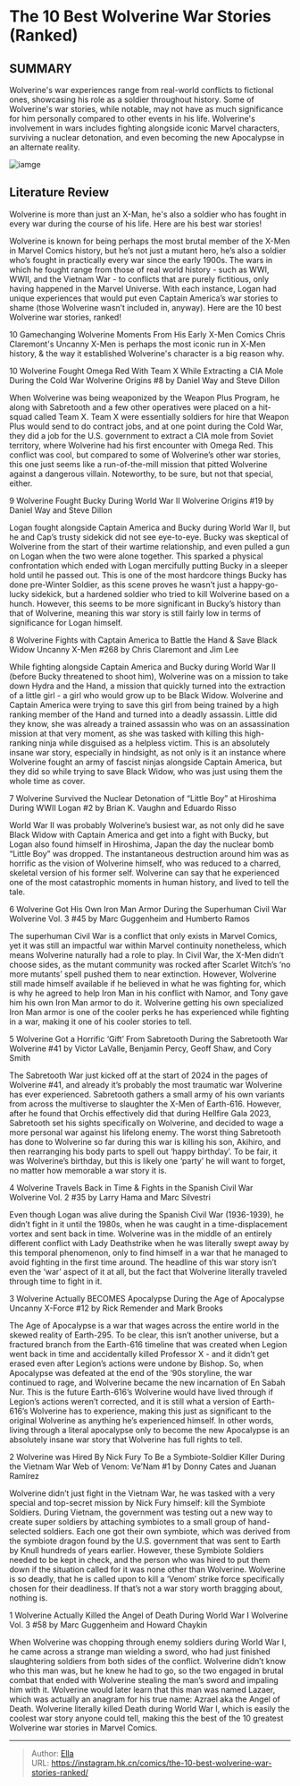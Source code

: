 # The 10 Best Wolverine War Stories (Ranked)


## SUMMARY 


 Wolverine&#39;s war experiences range from real-world conflicts to fictional ones, showcasing his role as a soldier throughout history. 
 Some of Wolverine&#39;s war stories, while notable, may not have as much significance for him personally compared to other events in his life. 
 Wolverine&#39;s involvement in wars includes fighting alongside iconic Marvel characters, surviving a nuclear detonation, and even becoming the new Apocalypse in an alternate reality. 

![iamge](https://static1.srcdn.com/wordpress/wp-content/uploads/2024/01/10-wolverine-war-stories.jpg)

## Literature Review

Wolverine is more than just an X-Man, he&#39;s also a soldier who has fought in every war during the course of his life. Here are his best war stories! 




Wolverine is known for being perhaps the most brutal member of the X-Men in Marvel Comics history, but he’s not just a mutant hero, he’s also a soldier who’s fought in practically every war since the early 1900s. The wars in which he fought range from those of real world history - such as WWI, WWII, and the Vietnam War - to conflicts that are purely fictitious, only having happened in the Marvel Universe.
With each instance, Logan had unique experiences that would put even Captain America’s war stories to shame (those Wolverine wasn’t included in, anyway). Here are the 10 best Wolverine war stories, ranked!
            
 
 10 Gamechanging Wolverine Moments From His Early X-Men Comics 
Chris Claremont&#39;s Uncanny X-Men is perhaps the most iconic run in X-Men history, &amp; the way it established Wolverine&#39;s character is a big reason why. 












 








 10  Wolverine Fought Omega Red With Team X While Extracting a CIA Mole During the Cold War 
Wolverine Origins #8 by Daniel Way and Steve Dillon


 







When Wolverine was being weaponized by the Weapon Plus Program, he along with Sabretooth and a few other operatives were placed on a hit-squad called Team X. Team X were essentially soldiers for hire that Weapon Plus would send to do contract jobs, and at one point during the Cold War, they did a job for the U.S. government to extract a CIA mole from Soviet territory, where Wolverine had his first encounter with Omega Red.
This conflict was cool, but compared to some of Wolverine’s other war stories, this one just seems like a run-of-the-mill mission that pitted Wolverine against a dangerous villain. Noteworthy, to be sure, but not that special, either.





 9  Wolverine Fought Bucky During World War II 
Wolverine Origins #19 by Daniel Way and Steve Dillon


 







Logan fought alongside Captain America and Bucky during World War II, but he and Cap’s trusty sidekick did not see eye-to-eye. Bucky was skeptical of Wolverine from the start of their wartime relationship, and even pulled a gun on Logan when the two were alone together. This sparked a physical confrontation which ended with Logan mercifully putting Bucky in a sleeper hold until he passed out.
This is one of the most hardcore things Bucky has done pre-Winter Soldier, as this scene proves he wasn’t just a happy-go-lucky sidekick, but a hardened soldier who tried to kill Wolverine based on a hunch. However, this seems to be more significant in Bucky’s history than that of Wolverine, meaning this war story is still fairly low in terms of significance for Logan himself.





 8  Wolverine Fights with Captain America to Battle the Hand &amp; Save Black Widow 
Uncanny X-Men #268 by Chris Claremont and Jim Lee


 







While fighting alongside Captain America and Bucky during World War II (before Bucky threatened to shoot him), Wolverine was on a mission to take down Hydra and the Hand, a mission that quickly turned into the extraction of a little girl - a girl who would grow up to be Black Widow. Wolverine and Captain America were trying to save this girl from being trained by a high ranking member of the Hand and turned into a deadly assassin. Little did they know, she was already a trained assassin who was on an assassination mission at that very moment, as she was tasked with killing this high-ranking ninja while disguised as a helpless victim.
This is an absolutely insane war story, especially in hindsight, as not only is it an instance where Wolverine fought an army of fascist ninjas alongside Captain America, but they did so while trying to save Black Widow, who was just using them the whole time as cover.





 7  Wolverine Survived the Nuclear Detonation of “Little Boy” at Hiroshima During WWII 
Logan #2 by Brian K. Vaughn and Eduardo Risso
        

World War II was probably Wolverine’s busiest war, as not only did he save Black Widow with Captain America and get into a fight with Bucky, but Logan also found himself in Hiroshima, Japan the day the nuclear bomb “Little Boy” was dropped. The instantaneous destruction around him was as horrific as the vision of Wolverine himself, who was reduced to a charred, skeletal version of his former self.
Wolverine can say that he experienced one of the most catastrophic moments in human history, and lived to tell the tale.





 6  Wolverine Got His Own Iron Man Armor During the Superhuman Civil War 
Wolverine Vol. 3 #45 by Marc Guggenheim and Humberto Ramos
        

The superhuman Civil War is a conflict that only exists in Marvel Comics, yet it was still an impactful war within Marvel continuity nonetheless, which means Wolverine naturally had a role to play. In Civil War, the X-Men didn’t choose sides, as the mutant community was rocked after Scarlet Witch’s ‘no more mutants’ spell pushed them to near extinction. However, Wolverine still made himself available if he believed in what he was fighting for, which is why he agreed to help Iron Man in his conflict with Namor, and Tony gave him his own Iron Man armor to do it.
Wolverine getting his own specialized Iron Man armor is one of the cooler perks he has experienced while fighting in a war, making it one of his cooler stories to tell.





 5  Wolverine Got a Horrific ‘Gift’ From Sabretooth During the Sabretooth War 
Wolverine #41 by Victor LaValle, Benjamin Percy, Geoff Shaw, and Cory Smith
        

The Sabretooth War just kicked off at the start of 2024 in the pages of Wolverine #41, and already it’s probably the most traumatic war Wolverine has ever experienced. Sabretooth gathers a small army of his own variants from across the multiverse to slaughter the X-Men of Earth-616. However, after he found that Orchis effectively did that during Hellfire Gala 2023, Sabretooth set his sights specifically on Wolverine, and decided to wage a more personal war against his lifelong enemy.
The worst thing Sabretooth has done to Wolverine so far during this war is killing his son, Akihiro, and then rearranging his body parts to spell out ‘happy birthday’. To be fair, it was Wolverine’s birthday, but this is likely one ‘party’ he will want to forget, no matter how memorable a war story it is.





 4  Wolverine Travels Back in Time &amp; Fights in the Spanish Civil War 
Wolverine Vol. 2 #35 by Larry Hama and Marc Silvestri
        

Even though Logan was alive during the Spanish Civil War (1936-1939), he didn’t fight in it until the 1980s, when he was caught in a time-displacement vortex and sent back in time. Wolverine was in the middle of an entirely different conflict with Lady Deathstrike when he was literally swept away by this temporal phenomenon, only to find himself in a war that he managed to avoid fighting in the first time around.
The headline of this war story isn’t even the ‘war’ aspect of it at all, but the fact that Wolverine literally traveled through time to fight in it.





 3  Wolverine Actually BECOMES Apocalypse During the Age of Apocalypse 
Uncanny X-Force #12 by Rick Remender and Mark Brooks
        

The Age of Apocalypse is a war that wages across the entire world in the skewed reality of Earth-295. To be clear, this isn’t another universe, but a fractured branch from the Earth-616 timeline that was created when Legion went back in time and accidentally killed Professor X - and it didn’t get erased even after Legion’s actions were undone by Bishop. So, when Apocalypse was defeated at the end of the ‘90s storyline, the war continued to rage, and Wolverine became the new incarnation of En Sabah Nur.
This is the future Earth-616’s Wolverine would have lived through if Legion’s actions weren’t corrected, and it is still what a version of Earth-616’s Wolverine has to experience, making this just as significant to the original Wolverine as anything he’s experienced himself. In other words, living through a literal apocalypse only to become the new Apocalypse is an absolutely insane war story that Wolverine has full rights to tell.





 2  Wolverine was Hired By Nick Fury To Be a Symbiote-Soldier Killer During the Vietnam War 
Web of Venom: Ve’Nam #1 by Donny Cates and Juanan Ramírez
        

Wolverine didn’t just fight in the Vietnam War, he was tasked with a very special and top-secret mission by Nick Fury himself: kill the Symbiote Soldiers. During Vietnam, the government was testing out a new way to create super soldiers by attaching symbiotes to a small group of hand-selected soldiers. Each one got their own symbiote, which was derived from the symbiote dragon found by the U.S. government that was sent to Earth by Knull hundreds of years earlier. However, these Symbiote Soldiers needed to be kept in check, and the person who was hired to put them down if the situation called for it was none other than Wolverine.
Wolverine is so deadly, that he is called upon to kill a ‘Venom’ strike force specifically chosen for their deadliness. If that’s not a war story worth bragging about, nothing is.





 1  Wolverine Actually Killed the Angel of Death During World War I 
Wolverine Vol. 3 #58 by Marc Guggenheim and Howard Chaykin
        

When Wolverine was chopping through enemy soldiers during World War I, he came across a strange man wielding a sword, who had just finished slaughtering soldiers from both sides of the conflict. Wolverine didn’t know who this man was, but he knew he had to go, so the two engaged in brutal combat that ended with Wolverine stealing the man’s sword and impaling him with it.
Wolverine would later learn that this man was named Lazaer, which was actually an anagram for his true name: Azrael aka the Angel of Death. Wolverine literally killed Death during World War I, which is easily the coolest war story anyone could tell, making this the best of the 10 greatest Wolverine war stories in Marvel Comics.


---

> Author: [Ella](https://instagram.hk.cn/)  
> URL: https://instagram.hk.cn/comics/the-10-best-wolverine-war-stories-ranked/  


